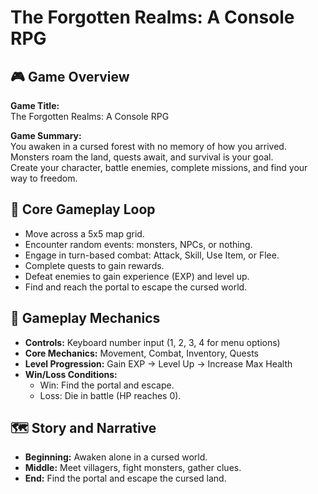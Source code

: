 # The Forgotten Realms: A Console RPG

## 🎮 Game Overview

**Game Title:**  
The Forgotten Realms: A Console RPG

**Game Summary:**  
You awaken in a cursed forest with no memory of how you arrived.  
Monsters roam the land, quests await, and survival is your goal.  
Create your character, battle enemies, complete missions, and find your way to freedom.

## 🔄 Core Gameplay Loop

- Move across a 5x5 map grid.
- Encounter random events: monsters, NPCs, or nothing.
- Engage in turn-based combat: Attack, Skill, Use Item, or Flee.
- Complete quests to gain rewards.
- Defeat enemies to gain experience (EXP) and level up.
- Find and reach the portal to escape the cursed world.

## 🎯 Gameplay Mechanics

- **Controls:** Keyboard number input (1, 2, 3, 4 for menu options)
- **Core Mechanics:** Movement, Combat, Inventory, Quests
- **Level Progression:** Gain EXP → Level Up → Increase Max Health
- **Win/Loss Conditions:** 
  - Win: Find the portal and escape.
  - Loss: Die in battle (HP reaches 0).

## 🗺️ Story and Narrative

- **Beginning:** Awaken alone in a cursed world.
- **Middle:** Meet villagers, fight monsters, gather clues.
- **End:** Find the portal and escape the cursed land.


